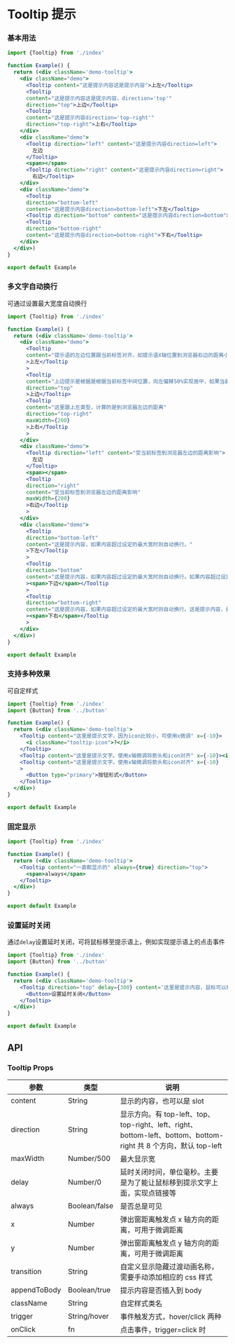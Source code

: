 # Tooltip 提示

### 基本用法

```jsx
import {Tooltip} from './index'

function Example() {
  return (<div className='demo-tooltip'>
    <div className="demo">
      <Tooltip content="这是提示内容这是提示内容">上左</Tooltip>
      <Tooltip
      content="这是提示内容这是提示内容，direction='top'"
      direction="top">上边</Tooltip>
      <Tooltip
      content="这是提示内容direction='top-right'"
      direction="top-right">上右</Tooltip>
    </div>
    <div className="demo">
      <Tooltip direction="left" content="这是提示内容direction=left">
        左边
      </Tooltip>
      <span></span>
      <Tooltip direction="right" content="这是提示内容direction=right">
        右边</Tooltip>
    </div>
    <div className="demo">
      <Tooltip
      direction="bottom-left"
      content="这是提示内容direction=bottom-left">下左</Tooltip>
      <Tooltip direction="bottom" content="这是提示内容direction=bottom">下边</Tooltip>
      <Tooltip
      direction="bottom-right"
      content="这是提示内容direction=bottom-right">下右</Tooltip>
    </div>
  </div>)
}

export default Example
```

### 多文字自动换行

可通过设置最大宽度自动换行

```jsx
import {Tooltip} from './index'

function Example() {
  return (<div className='demo-tooltip'>
    <div className="demo">
      <Tooltip
      content="提示语的左边位置跟当前标签对齐，如提示语X轴位置到浏览器右边的距离小于最大宽，将以最小宽显示并换行"
      >上左</Tooltip
      >
      <Tooltip
      content="上边提示是根据是根据当前标签中间位置，向左偏移50%实现居中，如果当前标签到浏览器右边的距离小于最大宽时，实际显示宽为到边浏览器右边的距离，并不是最大宽"
      direction="top"
      >上边</Tooltip>
      <Tooltip
      content="这里跟上左类型，计算的是到浏览器左边的距离"
      direction="top-right"
      maxWidth={200}
      >上右</Tooltip
      >
    </div>
    <div className="demo">
      <Tooltip direction="left" content="受当前标签到浏览器左边的距离影响">
        左边
      </Tooltip>
      <span></span>
      <Tooltip
      direction="right"
      content="受当前标签到浏览器左边的距离影响"
      maxWidth={200}
      >右边</Tooltip
      >
    </div>
    <div className="demo">
      <Tooltip
      direction="bottom-left"
      content="这是提示内容，如果内容超过设定的最大宽时则自动换行。"
      >下左</Tooltip
      >
      <Tooltip
      direction="bottom"
      content="这是提示内容，如果内容超过设定的最大宽时则自动换行。如果内容超过设定的最大宽时则自动换行"
      ><span>下边</span></Tooltip
      >
      <Tooltip
      direction="bottom-right"
      content="这是提示内容，如果内容超过设定的最大宽时则自动换行。这是提示内容，如果内容超过设定的最大宽时则自动换行。"
      ><span>下右</span></Tooltip
      >
    </div>
  </div>)
}

export default Example
```

### 支持多种效果

可自定样式

```jsx
import {Tooltip} from './index'
import {Button} from '../button'

function Example() {
  return (<div className='demo-tooltip'>
    <Tooltip content="这里是提示文字，因为icon比较小，可使用x微调" x={-10}>
      <i className="tooltip-icon">?</i>
    </Tooltip>
    <Tooltip content="这里是提示文字。使用x轴微调将箭头和icon对齐" x={-10}><i className="tooltip-icon">?</i></Tooltip>
    <Tooltip content="这里是提示文字。使用x轴微调将箭头和icon对齐" x={-10}
    >
      <Button type="primary">按钮形式</Button>
    </Tooltip>
  </div>)
}

export default Example
```

### 固定显示

```jsx
import {Tooltip} from './index'

function Example() {
  return (<div className='demo-tooltip'>
    <Tooltip content="一直都显示的" always={true} direction="top">
      <span>always</span>
    </Tooltip>
  </div>)
}

export default Example
```

### 设置延时关闭

通过`delay`设置延时关闭，可将鼠标移至提示语上，例如实现提示语上的点击事件

```jsx
import {Tooltip} from './index'
import {Button} from '../button'

function Example() {
  return (<div className='demo-tooltip'>
    <Tooltip direction="top" delay={300} content='这里是提示内容，鼠标可以移动到上面，提示内容不会消失，可实现从这里点击跳转链接等'>
      <Button>设置延时关闭</Button>
    </Tooltip>
  </div>)
}

export default Example
```

## API

### Tooltip Props

| 参数           | 类型            | 说明                        |
|--------------|---------------| --------------------------- |
| content      | String        | 显示的内容，也可以是 slot   |
| direction    | String        | 显示方向。有 top-left、top、top-right、left、right、bottom-left、bottom、bottom-right 共 8 个方向，默认 top-left |
| maxWidth     | Number/500    | 最大显示宽                  |
| delay        | Number/0      | 延时关闭时间，单位毫秒。主要是为了能让鼠标移到提示文字上面，实现点链接等 |
| always       | Boolean/false | 是否总是可见                |
| x            | Number        | 弹出窗距离触发点 x 轴方向的距离，可用于微调距离 |
| y            | Number        | 弹出窗距离触发点 y 轴方向的距离，可用于微调距离 |
| transition   | String        | 自定义显示隐藏过渡动画名称，需要手动添加相应的 css 样式 |
| appendToBody | Boolean/true  | 提示内容是否插入到 body     |
| className    | String        | 自定样式类名                |
| trigger      | String/hover  | 事件触发方式，hover/click 两种 |
| onClick      | fn            | 点击事件，trigger=click 时 |
